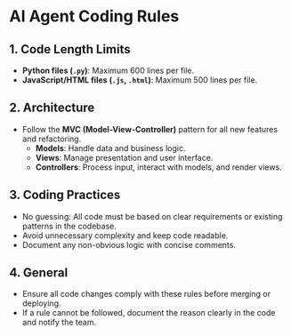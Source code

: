 # AI Agent Coding Rules

## 1. Code Length Limits
- **Python files (`.py`)**: Maximum 600 lines per file.
- **JavaScript/HTML files (`.js`, `.html`)**: Maximum 500 lines per file.

## 2. Architecture
- Follow the **MVC (Model-View-Controller)** pattern for all new features and refactoring. 
  - **Models**: Handle data and business logic.
  - **Views**: Manage presentation and user interface.
  - **Controllers**: Process input, interact with models, and render views.

## 3. Coding Practices
- No guessing: All code must be based on clear requirements or existing patterns in the codebase.
- Avoid unnecessary complexity and keep code readable.
- Document any non-obvious logic with concise comments.

## 4. General
- Ensure all code changes comply with these rules before merging or deploying.
- If a rule cannot be followed, document the reason clearly in the code and notify the team.
